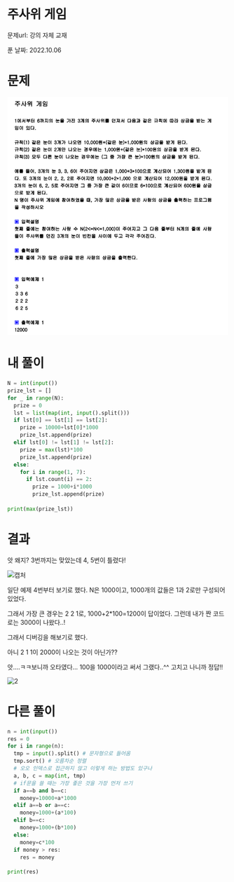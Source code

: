 # 주사위 게임

문제url: 강의 자체 교재

푼 날짜: 2022.10.06

# 문제

<img src="강의문제Image\주사위 게임.png" alt="주사위 게임 문제 이미지">

# 내 풀이

```python
N = int(input())
prize_lst = []
for _ in range(N):
  prize = 0
  lst = list(map(int, input().split()))
  if lst[0] == lst[1] == lst[2]:
    prize = 10000+lst[0]*1000
    prize_lst.append(prize)
  elif lst[0] != lst[1] != lst[2]:
    prize = max(lst)*100
    prize_lst.append(prize)
  else:
    for i in range(1, 7):
      if lst.count(i) == 2:
        prize = 1000+i*1000
        prize_lst.append(prize)

print(max(prize_lst))
```

# 결과

앗 왜지? 3번까지는 맞았는데 4, 5번이 틀렸다! 

![캡처](https://user-images.githubusercontent.com/101965666/194198123-3930cae0-12fc-4114-9ee0-b889bc4925de.PNG)

일단 예제 4번부터 보기로 했다. N은 1000이고, 1000개의 값들은 1과 2로만 구성되어 있었다. 

그래서 가장 큰 경우는 2 2 1로, 1000+2*100=1200이 답이었다. 그런데 내가 짠 코드로는 3000이 나왔다..! 

그래서 디버깅을 해보기로 했다.  

아니 2 1 1이 2000이 나오는 것이 아닌가??

앗….ㅋㅋ보니까 오타였다… 100을 1000이라고 써서 그랬다..^^ 고치고 나니까 정답!!

![2](https://user-images.githubusercontent.com/101965666/194198128-5c006b6c-a7b6-412e-8bf7-53644947c624.PNG)


# 다른 풀이

```python
n = int(input())
res = 0
for i in range(n):
  tmp = input().split() # 문자형으로 들어옴
  tmp.sort() # 오름차순 정렬
  # 오오 인덱스로 접근하지 않고 이렇게 하는 방법도 있구나
  a, b, c = map(int, tmp)
  # if문을 쓸 때는 가장 좋은 것을 가장 먼저 쓰기
  if a==b and b==c:
    money=10000+a*1000
  elif a==b or a==c:
    money=1000+(a*100)
  elif b==c:
    money=1000+(b*100)
  else:
    money=c*100
  if money > res:
    res = money
    
print(res)
```